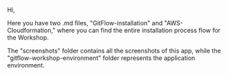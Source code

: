 Hi,

Here you have two .md files, "GitFlow-installation" and "AWS-Cloudformation," where you can find the entire installation process flow for the Workshop.

The "screenshots" folder contains all the screenshots of this app, while the "gitflow-workshop-environment" folder represents the application environment.